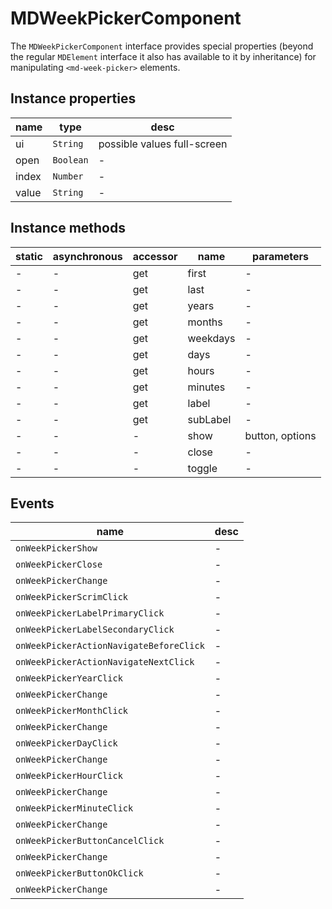 # MDWeekPickerComponent

The `MDWeekPickerComponent` interface provides special properties (beyond the regular `MDElement` interface it also has available to it by inheritance) for manipulating `<md-week-picker>` elements.

## Instance properties

| name  | type      | desc                        |
| ----- | --------- | --------------------------- |
| ui    | `String`  | possible values full-screen |
| open  | `Boolean` | -                           |
| index | `Number`  | -                           |
| value | `String`  | -                           |

## Instance methods

| static | asynchronous | accessor | name     | parameters      |
| ------ | ------------ | -------- | -------- | --------------- |
| -      | -            | get      | first    | -               |
| -      | -            | get      | last     | -               |
| -      | -            | get      | years    | -               |
| -      | -            | get      | months   | -               |
| -      | -            | get      | weekdays | -               |
| -      | -            | get      | days     | -               |
| -      | -            | get      | hours    | -               |
| -      | -            | get      | minutes  | -               |
| -      | -            | get      | label    | -               |
| -      | -            | get      | subLabel | -               |
| -      | -            | -        | show     | button, options |
| -      | -            | -        | close    | -               |
| -      | -            | -        | toggle   | -               |

## Events

| name                                    | desc |
| --------------------------------------- | ---- |
| `onWeekPickerShow`                      | -    |
| `onWeekPickerClose`                     | -    |
| `onWeekPickerChange`                    | -    |
| `onWeekPickerScrimClick`                | -    |
| `onWeekPickerLabelPrimaryClick`         | -    |
| `onWeekPickerLabelSecondaryClick`       | -    |
| `onWeekPickerActionNavigateBeforeClick` | -    |
| `onWeekPickerActionNavigateNextClick`   | -    |
| `onWeekPickerYearClick`                 | -    |
| `onWeekPickerChange`                    | -    |
| `onWeekPickerMonthClick`                | -    |
| `onWeekPickerChange`                    | -    |
| `onWeekPickerDayClick`                  | -    |
| `onWeekPickerChange`                    | -    |
| `onWeekPickerHourClick`                 | -    |
| `onWeekPickerChange`                    | -    |
| `onWeekPickerMinuteClick`               | -    |
| `onWeekPickerChange`                    | -    |
| `onWeekPickerButtonCancelClick`         | -    |
| `onWeekPickerChange`                    | -    |
| `onWeekPickerButtonOkClick`             | -    |
| `onWeekPickerChange`                    | -    |
